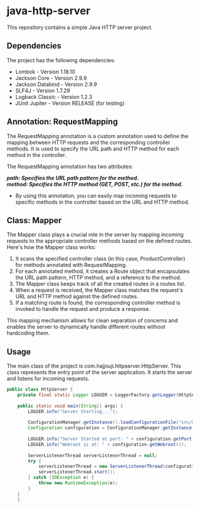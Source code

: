 # java-http-server

This repository contains a simple Java HTTP server project.
## Dependencies
The project has the following dependencies:

* Lombok - Version 1.18.10
* Jackson Core - Version 2.9.9
* Jackson Databind - Version 2.9.9
* SLF4J - Version 1.7.29
* Logback Classic - Version 1.2.3
* JUnit Jupiter - Version RELEASE (for testing)

## Annotation: RequestMapping
The RequestMapping annotation is a custom annotation used to define the mapping between HTTP requests and the corresponding controller methods. It is used to specify the URL path and HTTP method for each method in the controller.

The RequestMapping annotation has two attributes:

***path: Specifies the URL path pattern for the method.***
<br />
***method: Specifies the HTTP method (GET, POST, etc.) for the method.***
* By using this annotation, you can easily map incoming requests to specific methods in the controller based on the URL and HTTP method.
## Class: Mapper
The Mapper class plays a crucial role in the server by mapping incoming requests to the appropriate controller methods based on the defined routes.
<br />
Here's how the Mapper class works:

1. It scans the specified controller class (in this case, ProductController) for methods annotated with RequestMapping.
2. For each annotated method, it creates a Route object that encapsulates the URL path pattern, HTTP method, and a reference to the method.
3. The Mapper class keeps track of all the created routes in a routes list.
4. When a request is received, the Mapper class matches the request's URL and HTTP method against the defined routes.
5. If a matching route is found, the corresponding controller method is invoked to handle the request and produce a response.

This mapping mechanism allows for clean separation of concerns and enables the server to dynamically handle different routes without hardcoding them.
## Usage
The main class of the project is com.hajjouji.httpserver.HttpServer. This class represents the entry point of the server application. It starts the server and listens for incoming requests.
```java
public class HttpServer {
    private final static Logger LOGGER = LoggerFactory.getLogger(HttpServer.class);
    
    public static void main(String[] args) {
        LOGGER.info("Server Starting...");
        
        ConfigurationManager.getInstance().loadConfigurationFile("src/main/resources/http.json");
        Configuration configuration = ConfigurationManager.getInstance().getCurrentConfiguration();
        
        LOGGER.info("Server Started at port: " + configuration.getPort());
        LOGGER.info("Webroot is at: " + configuration.getWebroot());
        
        ServerListenerThread serverListenerThread = null;
        try {
            serverListenerThread = new ServerListenerThread(configuration.getPort(), configuration.getWebroot());
            serverListenerThread.start();
        } catch (IOException e) {
            throw new RuntimeException(e);
        }
    }
    }
```
